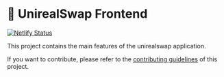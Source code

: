 # 🥞 UnirealSwap Frontend

[![Netlify Status](https://api.netlify.com/api/v1/badges/7bebf1a3-be7b-4165-afd1-446256acd5e3/deploy-status)](https://app.netlify.com/sites/pancake-prod/deploys)

This project contains the main features of the unirealswap application.

If you want to contribute, please refer to the [contributing guidelines](./CONTRIBUTING.md) of this project.
